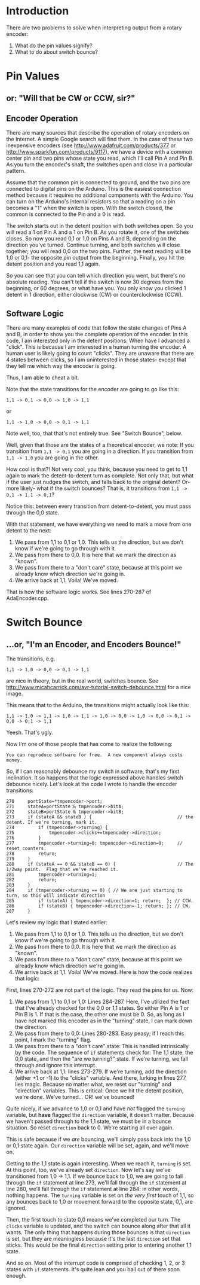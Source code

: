 # Introduction #

There are two problems to solve when interpreting output from a rotary encoder:
  1. What do the pin values signify?
  1. What to do about switch bounce?

# Pin Values #
## or:  "Will that be CW or CCW, sir?" ##
## Encoder Operation ##
There are many sources that describe the operation of rotary encoders on the Internet.  A simple Google search will find them. In the case of these two inexpensive encoders (see http://www.adafruit.com/products/377 or http://www.sparkfun.com/products/9117), we have a device with a common center pin and two pins whose state you read, which I'll call Pin A and Pin B.  As you turn the encoder's shaft, the switches open and close in a particular pattern.

Assume that the common pin is connected to ground, and the two pins are connected to digital pins on the Arduino.  This is the easiest connection method because it requires no additional components with the Arduino.  You can turn on the Arduino's internal resistors so that a reading on a pin becomes a "1" when the switch is open.  With the switch closed, the common is connected to the Pin and a 0 is read.

The switch starts out in the detent position with both switches open.  So you will read a 1 on Pin A and a 1 on Pin B.  As you rotate it, one of the switches closes.  So now you read 0,1 or 1,0 on Pins A and B, depending on the direction you've turned.  Continue turning, and both switches will close together; you will read 0,0 on the two pins.  Further, the next reading will be 1,0 or 0,1- the opposite pin output from the beginning.  Finally, you hit the detent position and you read 1,1 again.

So you can see that you can tell which direction you went, but there's no absolute reading.  You can't tell if the switch is now 30 degrees from the beginning, or 60 degrees, or what have you.  You only know you clicked 1 detent in 1 direction, either clockwise (CW) or counterclockwise (CCW).

## Software Logic ##
There are many examples of code that follow the state changes of Pins A and B, in order to show you the complete operation of the encoder.  In this code, I am interested only in the detent positions: When have I advanced a "click".  This is because I am interested in a human turning the encoder.  A human user is likely going to count "clicks".  They are unaware that there are 4 states between clicks, so I am uninterested in those states- except that they tell me which way the encoder is going.

Thus, I am able to cheat a bit.

Note that the state transitions for the encoder are going to go like this:
```
1,1 -> 0,1 -> 0,0 -> 1,0 -> 1,1
```
or
```
1,1 -> 1,0 -> 0,0 -> 0,1 -> 1,1
```
Note well, too, that that's not entirely true.  See "Switch Bounce", below.

Well, given that those are the states of a theoretical encoder, we note:  If you transition from `1,1 -> 0,1` you are going in a direction.  If you transition from `1,1 -> 1,0` you are going in the other.

How cool is that?!  Not very cool, you think, because you need to get to 1,1 again to mark the detent-to-detent turn as complete.  Not only that, but what if the user just nudges the switch, and falls back to the original detent?  Or- more likely- what if the switch bounces?  That is, it transitions from `1,1 -> 0,1 -> 1,1 -> 0,1`?

Notice this:  between every transition from detent-to-detent, you must pass through the 0,0 state.

With that statement, we have everything we need to mark a move from one detent to the next:
  1. We pass from 1,1 to 0,1 or 1,0.  This tells us the direction, but we don't know if we're going to go through with it.
  1. We pass from there to 0,0.  It is here that we mark the direction as "known".
  1. We pass from there to a "don't care" state, because at this point we already know which direction we're going in.
  1. We arrive back at 1,1.  Voila!  We've moved.

That is how the software logic works.  See lines 270-287 of AdaEncoder.cpp.

# Switch Bounce #
## ...or, "I'm an Encoder, and Encoders Bounce!" ##

The transitions, e.g.
```
1,1 -> 1,0 -> 0,0 -> 0,1 -> 1,1
```
are nice in theory, but in the real world, switches bounce.  See http://www.micahcarrick.com/avr-tutorial-switch-debounce.html for a nice image.

This means that to the Arduino, the transitions might actually look like this:
```
1,1 -> 1,0 -> 1,1 -> 1,0 -> 1,1 -> 1,0 -> 0,0 -> 1,0 -> 0,0 -> 0,1 -> 0,0 -> 0,1 -> 1,1
```
Yeesh.  That's ugly.

Now I'm one of those people that has come to realize the following:
```
You can reproduce software for free.  A new component always costs money.
```
So, if I can reasonably debounce my switch in software, that's my first inclination.  It so happens that the logic expressed above handles switch debounce nicely.  Let's look at the code I wrote to handle the encoder transitions:
```
270     portState=*tmpencoder->port;
271     stateA=portState & tmpencoder->bitA;
272     stateB=portState & tmpencoder->bitB;
273     if (stateA && stateB ) {                                // the detent. If we're turning, mark it.
274         if (tmpencoder->turning) {
275             tmpencoder->clicks+=tmpencoder->direction;
276         }
277         tmpencoder->turning=0; tmpencoder->direction=0;     // reset counters.
278         return;
279     }
280     if (stateA == 0 && stateB == 0) {                       // The 1/2way point.  Flag that we've reached it.
281         tmpencoder->turning=1;
282         return;
283     }
284     if (tmpencoder->turning == 0) { // We are just starting to turn, so this will indicate direction
285         if (stateA) { tmpencoder->direction=1; return;  }; // CCW.
286         if (stateB) { tmpencoder->direction=-1; return; }; // CW.
287     }
```
Let's review my logic that I stated earlier:
  1. We pass from 1,1 to 0,1 or 1,0.  This tells us the direction, but we don't know if we're going to go through with it.
  1. We pass from there to 0,0.  It is here that we mark the direction as "known".
  1. We pass from there to a "don't care" state, because at this point we already know which direction we're going in.
  1. We arrive back at 1,1.  Voila!  We've moved.
Here is how the code realizes that logic:

First, lines 270-272 are not part of the logic.  They read the pins for us.  Now:
  1. We pass from 1,1 to 0,1 or 1,0:  Lines 284-287.  Here, I've utilized the fact that I've already checked for the 0,0 or 1,1 states.  So either Pin A is 1 or Pin B is 1.  If that is the case, the other one must be 0.  So, as long as I have not marked this encoder as in the "turning" state, I can mark down the direction.
  1. We pass from there to 0,0: Lines 280-283.  Easy peasy; if I reach this point, I mark the "turning" flag.
  1. We pass from there to a "don't care" state:  This is handled intrinsically by the code.  The sequence of `if` statements check for:  The 1,1 state, the 0,0 state, and then the "are we turning?" state.  If we're turning, we fall through and ignore this interrupt.
  1. We arrive back at 1,1: lines 273-279.  If we're turning, add the direction (either +1 or -1) to the "clicks" variable.
And there, lurking in lines 277, lies magic.  Because no matter what, we reset our "turning" and "direction" variables.  This is critical:  Once we hit the detent position, we're done.  We've turned... OR!  we've bounced!

Quite nicely, if we advance to 1,0 or 0,1 and have _not_ flagged the `turning` variable, but **have** flagged the `direction` variable, it doesn't matter.  Because we haven't passed through to the 1,1 state, we must be in a bounce situation.  So reset `direction` back to 0.  We're starting all over again.

This is safe because if we _are_ bouncing, we'll simply pass back into the 1,0 or 0,1 state again.  Our `direction` variable will be set, again, and we'll move on.

Getting to the 1,1 state is again interesting.  When we reach it, `turning` is set.  At this point, too, we've already set `direction`.  Now let's say we've transitioned from 1,0 -> 1,1.  If we bounce back to 1,0, we are going to fall through the `if` statement at line 273, we'll fall through the `if` statement at line 280, we'll fall through the `if` statement at line 284: in other words, nothing happens.  The `turning` variable is set on _the very first_ touch of 1,1, so any bounces back to 1,0 or movement forward to the opposite state, 0,1, are ignored.

Then, the first touch to state 0,0 means we've completed our turn.  The `clicks` variable is updated, and the switch can bounce along after that all it wants.  The only thing that happens during those bounces is that `direction` is set, but they are meaningless because it's the last `direction` set that sticks.  This would be the final `direction` setting prior to entering another 1,1 state.

And so on.  Most of the interrupt code is comprised of checking 1, 2, or 3 states with `if` statements.  It's quite lean and you bail out of there soon enough.